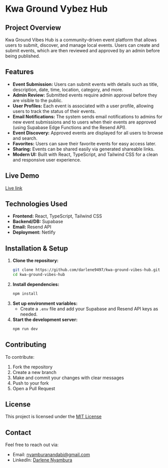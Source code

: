 # Kwa Ground Vybez Hub

## Project Overview

Kwa Ground Vibes Hub is a community-driven event platform that allows users to submit, discover, and manage local events. Users can create and submit events, which are then reviewed and approved by an admin before being published.

## Features

- **Event Submission:** Users can submit events with details such as title, description, date, time, location, category, and more.
- **Admin Review:** Submitted events require admin approval before they are visible to the public.
- **User Profiles:** Each event is associated with a user profile, allowing users to track the status of their events.
- **Email Notifications:** The system sends email notifications to admins for new event submissions and to users when their events are approved (using Supabase Edge Functions and the Resend API).
- **Event Discovery:** Approved events are displayed for all users to browse and search.
- **Favorites:** Users can save their favorite events for easy access later.
- **Sharing:** Events can be shared easily via generated shareable links.
- **Modern UI:** Built with React, TypeScript, and Tailwind CSS for a clean and responsive user experience.

## Live Demo

[Live link](https://kwa-ground.netlify.app/)

## Technologies Used

- **Frontend:** React, TypeScript, Tailwind CSS
- **Backend/DB:** Supabase
- **Email:** Resend API
- **Deployment:** Netlify

## Installation & Setup

1. **Clone the repository:**
   ```sh
   git clone https://github.com/darlene9497/kwa-ground-vibes-hub.git
   cd kwa-ground-vibes-hub
   ```
2. **Install dependencies:**
   ```sh
   npm install
   ```
3. **Set up environment variables:**
   - Create a `.env` file and add your Supabase and Resend API keys as needed.
4. **Start the development server:**
   ```sh
   npm run dev
   ```

## Contributing

To contribute:
1. Fork the repository
2. Create a new branch
3. Make and commit your changes with clear messages
4. Push to your fork
5. Open a Pull Request

## License

This project is licensed under the [MIT License](/LICENSE)

## Contact

Feel free to reach out via:
- Email: [nyamburanandabi@gmail.com](mailto:nyamburanandabi@gmail.com)
- LinkedIn: [Darlene Nyambura](https://www.linkedin.com/in/darlene-n)
